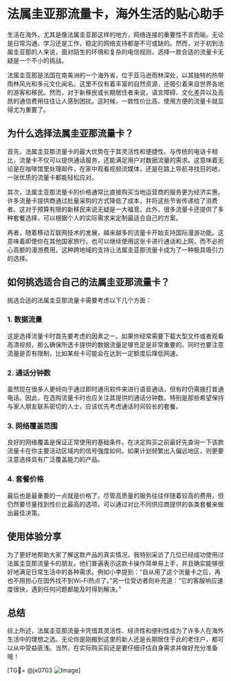 # 法属圭亚那流量卡，海外生活的贴心助手

生活在海外，尤其是像法属圭亚那这样的地方，网络连接的重要性不言而喻。无论是日常沟通、学习还是工作，稳定的网络支持都是不可或缺的。然而，对于初到法属圭亚那的人来说，面对陌生的环境和复杂的电信规则，选择一款合适的流量卡无疑是一个不小的挑战。

法属圭亚那是法国在南美洲的一个海外省，位于亚马逊雨林深处，以其独特的热带雨林风光和多元文化闻名。这里不仅有着丰富的自然资源，还吸引着来自世界各地的游客和移民。然而，对于新移民或长期居住者来说，语言障碍、文化差异以及高昂的通信费用往往让人感到困扰。这时候，一款性价比高、使用方便的流量卡就显得尤为重要了。

## 为什么选择法属圭亚那流量卡？

首先，法属圭亚那流量卡的最大优势在于其灵活性和便捷性。与传统的电话卡相比，流量卡不仅可以提供通话服务，还能满足用户对数据流量的需求。这意味着无论是在咖啡馆里处理邮件，在家中观看视频流媒体，还是在路上导航寻找目的地，一张优质的流量卡都能轻松应对。

其次，法属圭亚那流量卡的价格通常比直接购买当地运营商的服务更为经济实惠。许多流量卡提供商通过批量采购的方式降低了成本，并将这些节省传递给了消费者。这对于预算有限的新移民来说无疑是一大福音。此外，很多流量卡还提供了多种套餐选择，可以根据个人的实际需求来定制最适合自己的方案。

再者，随着移动互联网技术的发展，越来越多的流量卡开始支持国际漫游功能。这意味着即使你在其他国家旅行，也可以继续使用这张卡进行通话和上网，而不必担心高额的漫游费用。这种跨地域的支持让法属圭亚那流量卡成为了一种极具吸引力的选择。

## 如何挑选适合自己的法属圭亚那流量卡？

挑选合适的法属圭亚那流量卡需要考虑以下几个方面：

### 1. 数据流量
这是选择流量卡时首先要考虑的因素之一。如果你经常需要下载大型文件或者观看高清视频，那么确保所选卡提供的数据流量足够充足是非常重要的。同时也要注意流量是否有限制，比如某些卡可能会在达到一定额度后降低网速。

### 2. 通话分钟数
虽然现在很多人更倾向于通过即时通讯软件来进行语音通话，但有时仍需拨打普通电话。因此，在选购流量卡时也应关注其提供的通话分钟数。特别是那些希望保持与家人朋友联系密切的人士，应该优先考虑通话时间较长的套餐。

### 3. 网络覆盖范围
良好的网络覆盖是保证正常使用的基础条件。在决定购买之前最好先查询一下该款流量卡在你主要活动区域内的信号强度如何。如果计划频繁出入偏远地区，则更要注意选择具有广泛覆盖能力的产品。

### 4. 套餐价格
最后也是最重要的一点就是价格了。尽管高质量的服务往往伴随着较高的费用，但仍然要尽量找到性价比最高的选项。可以通过对比不同供应商提供的各类套餐来做出最佳决策。

## 使用体验分享

为了更好地帮助大家了解这款产品的真实情况，我特别采访了几位已经成功使用过法属圭亚那流量卡的朋友。他们普遍表示这款卡操作简单易上手，并且确实能够很好地满足日常生活中的各种需求。例如小李提到：“自从用了这个流量卡之后，再也不用担心在国外找不到Wi-Fi热点了。”另一位受访者则补充道：“它的客服响应速度很快，遇到任何问题都能及时得到解决。”

## 总结

综上所述，法属圭亚那流量卡凭借其灵活性、经济性和便利性成为了许多人在海外生活中的理想之选。无论你是刚搬到这里的新人还是长期居住于此的老住户，都可以从中受益匪浅。当然，在实际购买前还是要仔细评估自身需求并做好充分准备哦！

[TG💪+ @jx0703 ![Image](https://github.com/user-attachments/assets/dbca1d08-cadb-493c-b0ec-ad6f7a83f270)]